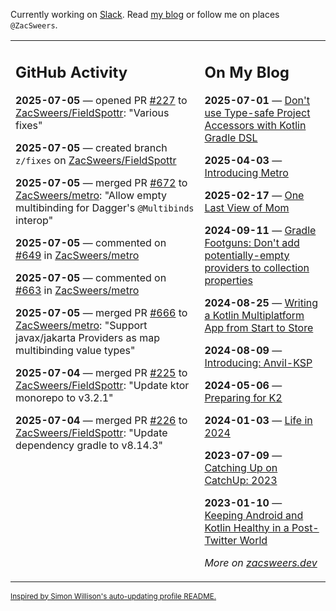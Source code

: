 Currently working on [Slack](https://slack.com/). Read [my blog](https://zacsweers.dev/) or follow me on places `@ZacSweers`.

<table><tr><td valign="top" width="60%">

## GitHub Activity
<!-- githubActivity starts -->
**2025-07-05** — opened PR [#227](https://github.com/ZacSweers/FieldSpottr/pull/227) to [ZacSweers/FieldSpottr](https://github.com/ZacSweers/FieldSpottr): "Various fixes"

**2025-07-05** — created branch `z/fixes` on [ZacSweers/FieldSpottr](https://github.com/ZacSweers/FieldSpottr)

**2025-07-05** — merged PR [#672](https://github.com/ZacSweers/metro/pull/672) to [ZacSweers/metro](https://github.com/ZacSweers/metro): "Allow empty multibinding for Dagger's `@Multibinds` interop"

**2025-07-05** — commented on [#649](https://github.com/ZacSweers/metro/issues/649#issuecomment-3039734901) in [ZacSweers/metro](https://github.com/ZacSweers/metro)

**2025-07-05** — commented on [#663](https://github.com/ZacSweers/metro/issues/663#issuecomment-3039691144) in [ZacSweers/metro](https://github.com/ZacSweers/metro)

**2025-07-05** — merged PR [#666](https://github.com/ZacSweers/metro/pull/666) to [ZacSweers/metro](https://github.com/ZacSweers/metro): "Support javax/jakarta Providers as map multibinding value types"

**2025-07-04** — merged PR [#225](https://github.com/ZacSweers/FieldSpottr/pull/225) to [ZacSweers/FieldSpottr](https://github.com/ZacSweers/FieldSpottr): "Update ktor monorepo to v3.2.1"

**2025-07-04** — merged PR [#226](https://github.com/ZacSweers/FieldSpottr/pull/226) to [ZacSweers/FieldSpottr](https://github.com/ZacSweers/FieldSpottr): "Update dependency gradle to v8.14.3"
<!-- githubActivity ends -->
</td><td valign="top" width="40%">

## On My Blog
<!-- blog starts -->
**2025-07-01** — [Don't use Type-safe Project Accessors with Kotlin Gradle DSL](https://www.zacsweers.dev/dont-use-type-safe-project-accessors-with-kotlin-gradle-dsl/)

**2025-04-03** — [Introducing Metro](https://www.zacsweers.dev/introducing-metro/)

**2025-02-17** — [One Last View of Mom](https://www.zacsweers.dev/one-last-view-of-mom/)

**2024-09-11** — [Gradle Footguns: Don't add potentially-empty providers to collection properties](https://www.zacsweers.dev/gradle-footgun-adding-empty-providers-to-collection-properties/)

**2024-08-25** — [Writing a Kotlin Multiplatform App from Start to Store](https://www.zacsweers.dev/writing-a-kotlin-multiplatform-app-from-start-to-store/)

**2024-08-09** — [Introducing: Anvil-KSP](https://www.zacsweers.dev/introducing-anvil-ksp/)

**2024-05-06** — [Preparing for K2](https://www.zacsweers.dev/preparing-for-k2/)

**2024-01-03** — [Life in 2024](https://www.zacsweers.dev/life-in-2024/)

**2023-07-09** — [Catching Up on CatchUp: 2023](https://www.zacsweers.dev/catching-up-on-catchup-2023/)

**2023-01-10** — [Keeping Android and Kotlin Healthy in a Post-Twitter World](https://www.zacsweers.dev/keeping-android-healthy/)
<!-- blog ends -->
_More on [zacsweers.dev](https://zacsweers.dev/)_
</td></tr></table>

<sub><a href="https://simonwillison.net/2020/Jul/10/self-updating-profile-readme/">Inspired by Simon Willison's auto-updating profile README.</a></sub>